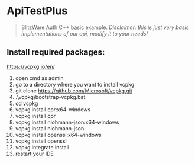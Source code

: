# ApiTestPlus
> BlitzWare Auth C++ basic example.
*Disclaimer: this is just very basic implementations of our api, modify it to your needs!*

## Install required packages:
https://vcpkg.io/en/
1. open cmd as admin
2. go to a directory where you want to install vcpkg
3. git clone https://github.com/Microsoft/vcpkg.git
4. .\vcpkg\bootstrap-vcpkg.bat
5. cd vcpkg
6. vcpkg install cpr:x64-windows
7. vcpkg install cpr
8. vcpkg install nlohmann-json:x64-windows
9. vcpkg install nlohmann-json
10. vcpkg install openssl:x64-windows
11. vcpkg install openssl
12. vcpkg integrate install
13. restart your IDE
